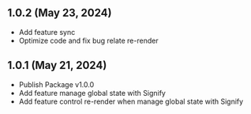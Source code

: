 ## 1.0.2 (May 23, 2024)

- Add feature sync
- Optimize code and fix bug relate re-render

## 1.0.1 (May 21, 2024)

- Publish Package v1.0.0
- Add feature manage global state with Signify
- Add feature control re-render when manage global state with Signify

